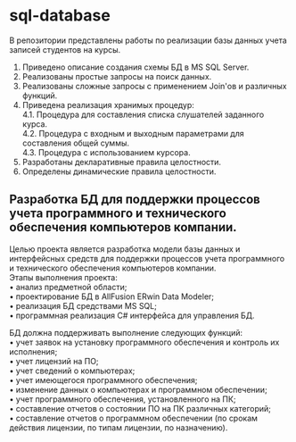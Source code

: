 # sql-database
В репозитории представлены работы по реализации базы данных учета записей студентов на курсы.  
1. Приведено описание создания схемы БД в MS SQL Server.  
2. Реализованы простые запросы на поиск данных.  
3. Реализованы сложные запросы с применением Join'ов и различных функций.  
4. Приведена реализация хранимых процедур:  
   4.1. Процедура для составления списка слушателей заданного курса.  
   4.2. Процедура с входным и выходным параметрами для составления общей суммы.  
   4.3. Процедура с использованием курсора.  
5. Разработаны декларативные правила целостности.  
6. Определены динамические правила целостности.  
## Разработка БД для поддержки процессов учета программного и технического обеспечения компьютеров компании.  
Целью проекта является разработка модели базы данных и интерфейсных средств для поддержки процессов учета программного и технического обеспечения компьютеров компании.    
Этапы выполнения проекта:  
•	анализ предметной области;  
•	проектирование БД в AllFusion ERwin Data Modeler;  
•	реализация БД средствами MS SQL;  
•	программная реализация C# интерфейса для управления БД.  

БД должна поддерживать выполнение следующих функций:  
•	учет заявок на установку программного обеспечения и контроль их исполнения;  
•	учет лицензий на ПО;  
•	учет сведений о компьютерах;  
•	учет имеющегося программного обеспечения;  
•	изменение данных о компьютерах и программном обеспечении;  
•	учет программного обеспечения, установленного на ПК;  
•	составление отчетов о состоянии ПО на ПК различных категорий;  
•	составление отчетов о программном обеспечении (по срокам действия лицензии, по типам лицензии, по назначению).  

